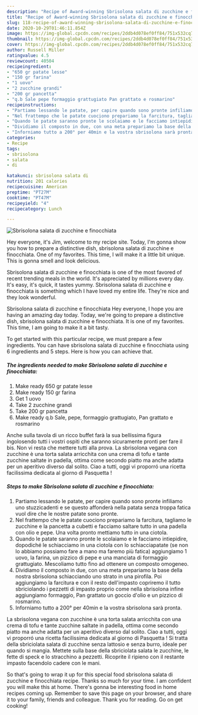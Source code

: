 ```yaml
---
description: "Recipe of Award-winning Sbrisolona salata di zucchine e finocchiata"
title: "Recipe of Award-winning Sbrisolona salata di zucchine e finocchiata"
slug: 118-recipe-of-award-winning-sbrisolona-salata-di-zucchine-e-finocchiata
date: 2020-10-29T01:46:11.854Z
image: https://img-global.cpcdn.com/recipes/2ddb4d078ef0ff84/751x532cq70/sbrisolona-salata-di-zucchine-e-finocchiata-recipe-main-photo.jpg
thumbnail: https://img-global.cpcdn.com/recipes/2ddb4d078ef0ff84/751x532cq70/sbrisolona-salata-di-zucchine-e-finocchiata-recipe-main-photo.jpg
cover: https://img-global.cpcdn.com/recipes/2ddb4d078ef0ff84/751x532cq70/sbrisolona-salata-di-zucchine-e-finocchiata-recipe-main-photo.jpg
author: Russell Miller
ratingvalue: 4.5
reviewcount: 40504
recipeingredient:
- "650 gr patate lesse"
- "150 gr farina"
- "1 uovo"
- "2 zucchine grandi"
- "200 gr pancetta"
- "q.b Sale pepe formaggio grattugiato Pan grattato e rosmarino"
recipeinstructions:
- "Partiamo lessando le patate, per capire quando sono pronte infiliamo uno stuzzicadenti e se questo affonderà nella patata senza troppa fatica vuol dire che le nostre patate sono pronte."
- "Nel frattempo che le patate cuociono prepariamo la farcitura, tagliamo le zucchine e la pancetta a cubetti e facciamo saltare tutto in una padella con olio e pepe. Una volta pronto mettiamo tutto in una ciotola."
- "Quando le patate saranno pronte le scolaiamo e le facciamo intiepidire, dopodiché le schiacciamo in una ciotola con lo schiacciapatate (se non lo abbiamo possiamo fare a mano ma faremo più fatica) aggiungiamo 1 uovo, la farina, un pizzico di pepe e una manciata di formaggio grattugiato. Mescoliamo tutto fino ad ottenere un composto omogeneo."
- "Dividiamo il composto in due, con una meta prepariamo la base della nostra sbrisolona schiacciando uno strato in una pirofila. Poi aggiungiamo la farcitura e con il resto dell&#39;impasto copriremo il tutto sbriciolando i pezzetti di impasto proprio come nella sbrisolona infine aggiungiamo formaggio, Pan grattato un goccio d&#39;olio e un pizzico di rosmarino."
- "Inforniamo tutto a 200° per 40min e la vostra sbrisolona sarà pronta."
categories:
- Recipe
tags:
- sbrisolona
- salata
- di

katakunci: sbrisolona salata di 
nutrition: 201 calories
recipecuisine: American
preptime: "PT27M"
cooktime: "PT47M"
recipeyield: "4"
recipecategory: Lunch

---
```



![Sbrisolona salata di zucchine e finocchiata](https://img-global.cpcdn.com/recipes/2ddb4d078ef0ff84/751x532cq70/sbrisolona-salata-di-zucchine-e-finocchiata-recipe-main-photo.jpg)

Hey everyone, it's Jim, welcome to my recipe site. Today, I'm gonna show you how to prepare a distinctive dish, sbrisolona salata di zucchine e finocchiata. One of my favorites. This time, I will make it a little bit unique. This is gonna smell and look delicious.

Sbrisolona salata di zucchine e finocchiata is one of the most favored of recent trending meals in the world. It's appreciated by millions every day. It's easy, it's quick, it tastes yummy. Sbrisolona salata di zucchine e finocchiata is something which I have loved my entire life. They're nice and they look wonderful.

Sbrisolona salata di zucchine e finocchiata Hey everyone, I hope you are having an amazing day today. Today, we&#39;re going to prepare a distinctive dish, sbrisolona salata di zucchine e finocchiata. It is one of my favorites. This time, I am going to make it a bit tasty.


To get started with this particular recipe, we must prepare a few ingredients. You can have sbrisolona salata di zucchine e finocchiata using 6 ingredients and 5 steps. Here is how you can achieve that.

<!--inarticleads1-->

##### The ingredients needed to make Sbrisolona salata di zucchine e finocchiata:

1. Make ready 650 gr patate lesse
1. Make ready 150 gr farina
1. Get 1 uovo
1. Take 2 zucchine grandi
1. Take 200 gr pancetta
1. Make ready q.b Sale, pepe, formaggio grattugiato, Pan grattato e rosmarino


Anche sulla tavola di un ricco buffet farà la sua bellissima figura ingolosendo tutti i vostri ospiti che saranno sicuramente pronti per fare il bis. Non vi resta che mettere tutti alla prova. La sbrisolona vegana con zucchine è una torta salata arricchita con una crema di tofu e tante zucchine saltate in padella, ottima come secondo piatto ma anche adatta per un aperitivo diverso dal solito. Ciao a tutti, oggi vi proporró una ricetta facilissima dedicata al giorno di Pasquetta ! 

<!--inarticleads2-->

##### Steps to make Sbrisolona salata di zucchine e finocchiata:

1. Partiamo lessando le patate, per capire quando sono pronte infiliamo uno stuzzicadenti e se questo affonderà nella patata senza troppa fatica vuol dire che le nostre patate sono pronte.
1. Nel frattempo che le patate cuociono prepariamo la farcitura, tagliamo le zucchine e la pancetta a cubetti e facciamo saltare tutto in una padella con olio e pepe. Una volta pronto mettiamo tutto in una ciotola.
1. Quando le patate saranno pronte le scolaiamo e le facciamo intiepidire, dopodiché le schiacciamo in una ciotola con lo schiacciapatate (se non lo abbiamo possiamo fare a mano ma faremo più fatica) aggiungiamo 1 uovo, la farina, un pizzico di pepe e una manciata di formaggio grattugiato. Mescoliamo tutto fino ad ottenere un composto omogeneo.
1. Dividiamo il composto in due, con una meta prepariamo la base della nostra sbrisolona schiacciando uno strato in una pirofila. Poi aggiungiamo la farcitura e con il resto dell&#39;impasto copriremo il tutto sbriciolando i pezzetti di impasto proprio come nella sbrisolona infine aggiungiamo formaggio, Pan grattato un goccio d&#39;olio e un pizzico di rosmarino.
1. Inforniamo tutto a 200° per 40min e la vostra sbrisolona sarà pronta.


La sbrisolona vegana con zucchine è una torta salata arricchita con una crema di tofu e tante zucchine saltate in padella, ottima come secondo piatto ma anche adatta per un aperitivo diverso dal solito. Ciao a tutti, oggi vi proporró una ricetta facilissima dedicata al giorno di Pasquetta ! Si tratta della sbriciolata salata di zucchine senza lattosio e senza burro, ideale per quando si mangia. Mettete sulla base della sbriciolata salata le zucchine, le fette di speck e lo stracchino a pezzetti. Ricoprite il ripieno con il restante impasto facendolo cadere con le mani. 

So that's going to wrap it up for this special food sbrisolona salata di zucchine e finocchiata recipe. Thanks so much for your time. I am confident you will make this at home. There's gonna be interesting food in home recipes coming up. Remember to save this page on your browser, and share it to your family, friends and colleague. Thank you for reading. Go on get cooking!
